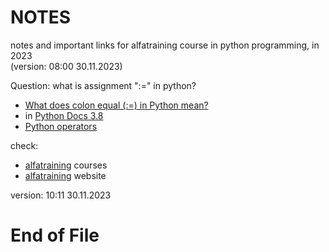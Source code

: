 # NOTES #

notes and important links for alfatraining course in python programming, in 2023  
(version: 08:00 30.11.2023) 


Question: what is assignment ":=" in python?  

* [What does colon equal (:=) in Python mean?](https://stackoverflow.com/questions/26000198/what-does-colon-equal-in-python-mean)  
* in [Python Docs 3.8](https://docs.python.org/3/whatsnew/3.8.html) 
* [Python operators](https://www.w3schools.com/python/python_operators.asp)  




check:  

* [alfatraining](https://www.alfatraining.de/gefoerderte-weiterbildung/) courses
* [alfatraining](https://www.alfatraining.de/) website 


version: 10:11 30.11.2023  

# End of File
